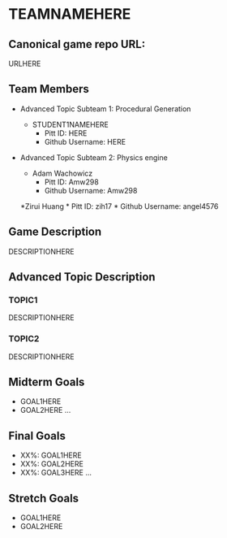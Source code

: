 # TEAMNAMEHERE

## Canonical game repo URL:

URLHERE

## Team Members
* Advanced Topic Subteam 1: Procedural Generation 

	* STUDENT1NAMEHERE
		* Pitt ID: HERE
		* Github Username: HERE

* Advanced Topic Subteam 2: Physics engine

	* Adam Wachowicz
		* Pitt ID: Amw298
		* Github Username: Amw298

	*Zirui Huang
		* Pitt ID: zih17
		* Github Username: angel4576

## Game Description

DESCRIPTIONHERE

## Advanced Topic Description

### TOPIC1

DESCRIPTIONHERE
    
### TOPIC2

DESCRIPTIONHERE

## Midterm Goals

* GOAL1HERE
* GOAL2HERE
...

## Final Goals

* XX%: GOAL1HERE
* XX%: GOAL2HERE
* XX%: GOAL3HERE
...

## Stretch Goals

* GOAL1HERE
* GOAL2HERE
